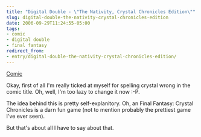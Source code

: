 ```yaml
---
title: "Digital Double - \"The Nativity, Crystal Chronicles Edition\""
slug: digital-double-the-nativity-crystal-chronicles-edition
date: 2006-09-29T11:24:55-05:00
tags:
- comic
- digital double
- final fantasy
redirect_from:
- entry/digital-double-the-nativity-crystal-chronicles-edition/
---
```

[Comic](http://digitaldouble.smackjeeves.com/comics/66183/)

Okay, first of all I'm really ticked at myself for spelling crystal wrong in the comic title. Oh, well, I'm too lazy to change it now :-P.

The idea behind this is pretty self-explanitory. Oh, an Final Fantasy: Crystal Chronicles is a darn fun game (not to mention probably the prettiest game I've ever seen).

But that's about all I have to say about that.
